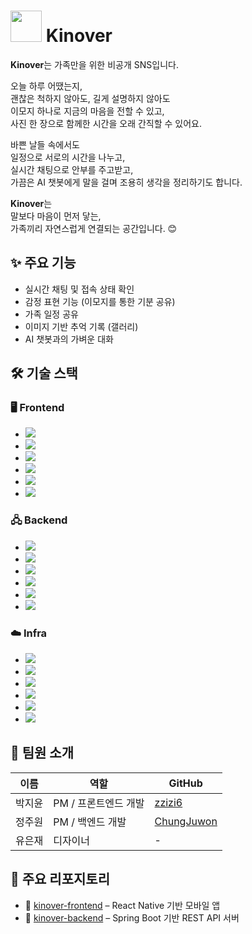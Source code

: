 # <img src="https://avatars.githubusercontent.com/u/206313018?s=200&v=4" width="50"/> Kinover

**Kinover**는 가족만을 위한 비공개 SNS입니다.  

오늘 하루 어땠는지,  
괜찮은 척하지 않아도, 길게 설명하지 않아도  
이모지 하나로 지금의 마음을 전할 수 있고,  
사진 한 장으로 함께한 시간을 오래 간직할 수 있어요.

바쁜 날들 속에서도  
일정으로 서로의 시간을 나누고,  
실시간 채팅으로 안부를 주고받고,  
가끔은 AI 챗봇에게 말을 걸며 조용히 생각을 정리하기도 합니다.

**Kinover**는  
말보다 마음이 먼저 닿는,  
가족끼리 자연스럽게 연결되는 공간입니다. 😊


## ✨ 주요 기능
- 실시간 채팅 및 접속 상태 확인
- 감정 표현 기능 (이모지를 통한 기분 공유)
- 가족 일정 공유
- 이미지 기반 추억 기록 (갤러리)
- AI 챗봇과의 가벼운 대화


## 🛠️ 기술 스택

### 🖥️ Frontend
- <img src="https://img.shields.io/badge/React%20Native-20232A?style=flat&logo=react&logoColor=61DAFB" />
- <img src="https://img.shields.io/badge/Redux%20Toolkit-593D88?style=flat&logo=redux&logoColor=white" />
- <img src="https://img.shields.io/badge/React%20Navigation-000000?style=flat&logo=reactrouter&logoColor=white" />
- <img src="https://img.shields.io/badge/WebSocket-00BFFF?style=flat&logo=websocket&logoColor=white" />
- <img src="https://img.shields.io/badge/Kakao%20Login-FEE500?style=flat&logo=kakaotalk&logoColor=000000" />
- <img src="https://img.shields.io/badge/Axios-5A29E4?style=flat&logo=axios&logoColor=white" />

### 🖧 Backend
- <img src="https://img.shields.io/badge/Spring%20Boot-6DB33F?style=flat&logo=springboot&logoColor=white" />
- <img src="https://img.shields.io/badge/MariaDB-003545?style=flat&logo=mariadb&logoColor=white" />
- <img src="https://img.shields.io/badge/Redis-DC382D?style=flat&logo=redis&logoColor=white" />
- <img src="https://img.shields.io/badge/JWT-000000?style=flat&logo=jsonwebtokens&logoColor=white" />
- <img src="https://img.shields.io/badge/WebSocket-00BFFF?style=flat&logo=websocket&logoColor=white" />
- <img src="https://img.shields.io/badge/Swagger-85EA2D?style=flat&logo=swagger&logoColor=black" />

### ☁️ Infra
- <img src="https://img.shields.io/badge/AWS%20EC2-232F3E?style=flat&logo=amazonaws&logoColor=white" />
- <img src="https://img.shields.io/badge/RDS-527FFF?style=flat&logo=amazonrds&logoColor=white" />
- <img src="https://img.shields.io/badge/S3-569A31?style=flat&logo=amazons3&logoColor=white" />
- <img src="https://img.shields.io/badge/GitHub%20Actions-2088FF?style=flat&logo=githubactions&logoColor=white" />
- <img src="https://img.shields.io/badge/Nginx-009639?style=flat&logo=nginx&logoColor=white" />
- <img src="https://img.shields.io/badge/Certbot-3A3A3A?style=flat&logo=letsencrypt&logoColor=yellow" />



## 👥 팀원 소개
| 이름   | 역할              | GitHub                                           |
|--------|-------------------|--------------------------------------------------|
| 박지윤 | PM / 프론트엔드 개발   | [zzizi6](https://github.com/zzizi6)             |
| 정주원 | PM / 백엔드 개발       | [ChungJuwon](https://github.com/ChungJuwon)     |
| 유은재 | 디자이너          | -                                                |


## 📌 주요 리포지토리
- 🔗 [kinover-frontend](https://github.com/Kinover/kinover_frontend) – React Native 기반 모바일 앱
- 🔗 [kinover-backend](https://github.com/Kinover/kinover_backend) – Spring Boot 기반 REST API 서버
